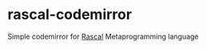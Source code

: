 # rascal-codemirror
Simple codemirror for [Rascal](http://rascal-mpl.org/) Metaprogramming language 
